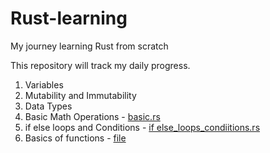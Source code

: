 # Rust-learning
My journey learning Rust from scratch

This repository will track my daily progress.

1. Variables
2. Mutability and Immutability
3. Data Types
4. Basic Math Operations - [basic.rs](basic.rs)
5. if else loops and Conditions - [if else_loops_condiitions.rs](https://github.com/Harp0859/rust-learning/blob/main/if%20else_loops_condiitions.rs)
6. Basics of functions - [file](https://github.com/Harp0859/rust-learning/blob/main/basic_functions.rs)
